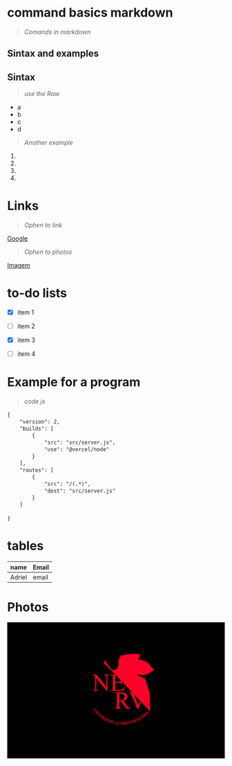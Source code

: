 # command basics markdown


>*Comands in markdown* 


## Sintax and examples


## Sintax  


> *use the Raw*


* a
* b
* c
* d


> *Another example*


1. 
2. 
3. 
4. 


# Links 


>*Ophen to link*


[Google](https://google.com)


>*Ophen to photos* 

[Imagem](https://1.bp.blogspot.com/-LhqZxqXePDE/XRYpAr1gJUI/AAAAAAAAAPw/P-v8dMsJ5206x7836pY87dyNt_8gFBvRwCLcBGAs/s1600/google%2Brainbow.png)



# to-do lists 


- [x] item 1 
- [ ] item 2
- [x] item 3 
- [ ] item 4 


# Example for a program


>*code js* 


```
{
    "version": 2,
    "builds": [
        {
            "src": "src/server.js",
            "use": "@vercel/node"
        }
    ],
    "routes": [
        {
            "src": "/(.*)",
            "dest": "src/server.js"
        }
    ]
   
}
```



# tables 



| name | Email | 
|------|-------|
| Adriel | email |



#  Photos 

![./](/foto1.jpg)


















